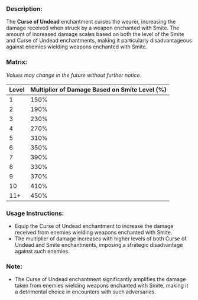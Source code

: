 ### **Description:**

The **Curse of Undead** enchantment curses the wearer, increasing the damage received when struck by a weapon enchanted with Smite. The amount of increased damage scales based on both the level of the Smite and Curse of Undead enchantments, making it particularly disadvantageous against enemies wielding weapons enchanted with Smite.

### **Matrix:**

_Values may change in the future without further notice_.

| Level | Multiplier of Damage Based on Smite Level (%) |
| ----- | --------------------------------------------- |
| 1     | 150%                                          |
| 2     | 190%                                          |
| 3     | 230%                                          |
| 4     | 270%                                          |
| 5     | 310%                                          |
| 6     | 350%                                          |
| 7     | 390%                                          |
| 8     | 330%                                          |
| 9     | 370%                                          |
| 10    | 410%                                          |
| 11+   | 450%                                          |

### **Usage Instructions:**

- Equip the Curse of Undead enchantment to increase the damage received from enemies wielding weapons enchanted with Smite.
- The multiplier of damage increases with higher levels of both Curse of Undead and Smite enchantments, imposing a strategic disadvantage against such enemies.

### **Note:**

- The Curse of Undead enchantment significantly amplifies the damage taken from enemies wielding weapons enchanted with Smite, making it a detrimental choice in encounters with such adversaries.